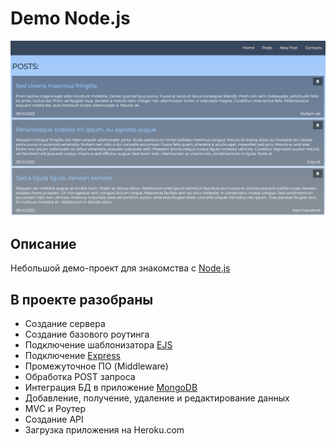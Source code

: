 # Demo Node.js

![Скриншот](demo-node-js.png)

## Описание

Небольшой демо-проект для знакомства с [Node.js](https://nodejs.org/en/about/)

## В проекте разобраны

- Создание сервера
- Создание базового роутинга
- Подключение шаблонизатора [EJS](https://ejs.co/)
- Подключение [Express](https://expressjs.com/)
- Промежуточное ПО (Middleware)
- Обработка POST запроса
- Интеграция БД в приложение [MongoDB](https://www.mongodb.com/)
- Добавление, получение, удаление и редактирование данных
- MVC и Роутер
- Создание API
- Загрузка приложения на Heroku.com
